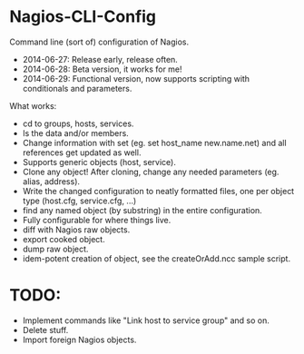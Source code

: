 Nagios-CLI-Config
=================

Command line (sort of) configuration of Nagios.

- 2014-06-27: Release early, release often.
- 2014-06-28: Beta version, it works for me!
- 2014-06-29: Functional version, now supports scripting with conditionals and parameters.

What works:

- cd to groups, hosts, services.
- ls the data and/or members.
- Change information with set (eg. set host_name new.name.net) and all references get updated as well.
- Supports generic objects (host, service).
- Clone any object! After cloning, change any needed parameters (eg. alias, address).
- Write the changed configuration to neatly formatted files, one per object type (host.cfg, service.cfg, ...)
- find any named object (by substring) in the entire configuration. 
- Fully configurable for where things live.
- diff with Nagios raw objects.
- export cooked object.
- dump raw object.
- idem-potent creation of object, see the createOrAdd.ncc sample script.

TODO:
=====

- Implement commands like "Link host to service group" and so on.
- Delete stuff.
- Import foreign Nagios objects.